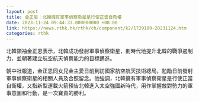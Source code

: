 ```yaml
---
layout: post
title: 金正恩︰北韓擁有軍事偵察衛星是行使正當自衛權
date: 2023-11-24 09:44:33.000000000 +08:00
link: https://news.rthk.hk/rthk/ch/component/k2/1729189-20231124.htm
categories: rthk
---
```


北韓領袖金正恩表示，北韓成功發射軍事偵察衛星，劃時代地提升北韓的戰爭遏制力，並朝著建立航空航天偵察能力的目標邁進。

朝中社報道，金正恩同女兒金主愛日前到訪國家航空航天技術總局，勉勵日前發射軍事偵察衛星的相關人員及合照留念。他強調，北韓擁有軍事偵察衛星是行使正當自衛權，又指新型運載火箭預告北韓進入太空強國新時代，用作掌握敵對勢力的軍事意圖和行動，是一次寶貴的勝利。
